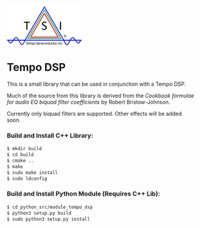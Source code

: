 
![Tempo Logo](https://github.com/Tempo-Semiconductor/tempo_res/blob/master/tempo.png)

# Tempo DSP

This is a small library that can be used in conjunction with a Tempo DSP.

Much of the source from this library is derived from the *Cookbook formulae for
audio EQ biquad filter coefficients* by Robert Bristow-Johnson.

Currently only biquad filters are supported. Other effects will be added soon.

### Build and Install C++ Library:

    $ mkdir build
    $ cd build
    $ cmake ..
    $ make
    $ sudo make install
    $ sudo ldconfig

### Build and Install Python Module (Requires C++ Lib):

    $ cd python_src/module_tempo_dsp
    $ python3 setup.py build
    $ sudo python3 setup.py install
